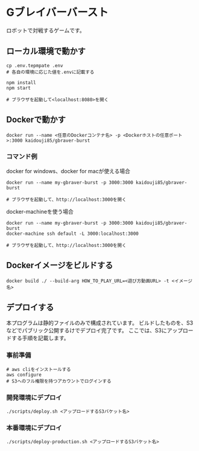# Gブレイバーバースト
 
ロボットで対戦するゲームです。

## ローカル環境で動かす

```
cp .env.tepmpate .env
# 各自の環境に応じた値を.envに記載する

npm install
npm start

# ブラウザを起動して<localhost:8080>を開く
```

## Dockerで動かす

```
docker run --name <任意のDockerコンテナ名> -p <Dockerホストの任意ポート>:3000 kaidouji85/gbraver-burst
```

### コマンド例

docker for windows、docker for macが使える場合
```
docker run --name my-gbraver-burst -p 3000:3000 kaidouji85/gbraver-burst

# ブラウザを起動して、http://localhost:3000を開く
```

docker-machineを使う場合
```
docker run --name my-gbraver-burst -p 3000:3000 kaidouji85/gbraver-burst
docker-machine ssh default -L 3000:localhost:3000

# ブラウザを起動して、http://localhost:3000を開く
```

## Dockerイメージをビルドする

```
docker build ./ --build-arg HOW_TO_PLAY_URL=<遊び方動画URL> -t <イメージ名>
```

## デプロイする
本プログラムは静的ファイルのみで構成されています。
ビルドしたものを、S3などでパブリック公開するけでデプロイ完了です。
ここでは、S3にアップロードする手順を記載します。

### 事前準備

```
# aws cliをインストールする
aws configure
# S3へのフル権限を持つアカウントでログインする
```

### 開発環境にデプロイ

```
./scripts/deploy.sh <アップロードするS3バケット名>
```

### 本番環境にデプロイ

```
./scripts/deploy-production.sh <アップロードするS3バケット名>
```